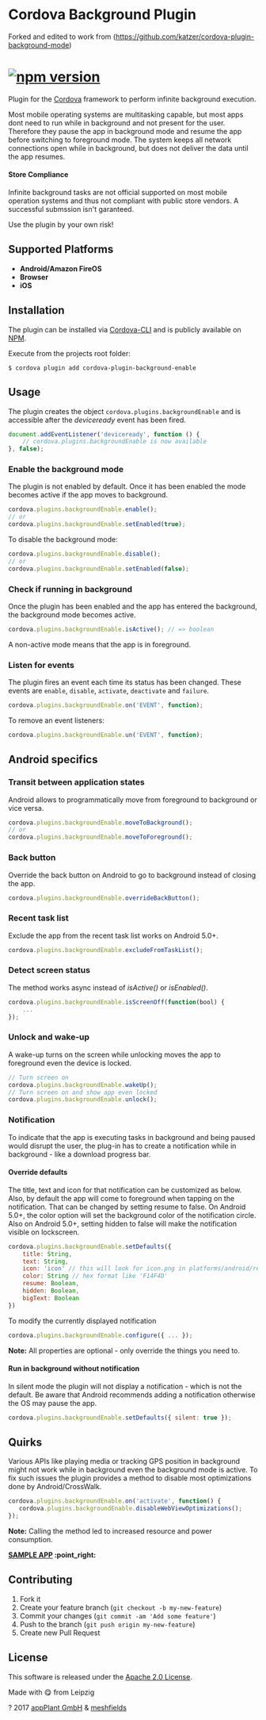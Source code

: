 
# Cordova Background Plugin

Forked and edited to work from (https://github.com/katzer/cordova-plugin-background-mode)

[![npm version](https://badge.fury.io/js/cordova-plugin-background-enable.svg)](http://badge.fury.io/js/cordova-plugin-background-enable)
=========================

Plugin for the [Cordova][cordova] framework to perform infinite background execution.

Most mobile operating systems are multitasking capable, but most apps dont need to run while in background and not present for the user. Therefore they pause the app in background mode and resume the app before switching to foreground mode.
The system keeps all network connections open while in background, but does not deliver the data until the app resumes.

#### Store Compliance
Infinite background tasks are not official supported on most mobile operation systems and thus not compliant with public store vendors. A successful submssion isn't garanteed.

Use the plugin by your own risk!


## Supported Platforms
- __Android/Amazon FireOS__
- __Browser__
- __iOS__

## Installation
The plugin can be installed via [Cordova-CLI][CLI] and is publicly available on [NPM][npm].

Execute from the projects root folder:

    $ cordova plugin add cordova-plugin-background-enable

## Usage
The plugin creates the object `cordova.plugins.backgroundEnable` and is accessible after the *deviceready* event has been fired.

```js
document.addEventListener('deviceready', function () {
    // cordova.plugins.backgroundEnable is now available
}, false);
```

### Enable the background mode
The plugin is not enabled by default. Once it has been enabled the mode becomes active if the app moves to background.

```js
cordova.plugins.backgroundEnable.enable();
// or
cordova.plugins.backgroundEnable.setEnabled(true);
```

To disable the background mode:
```js
cordova.plugins.backgroundEnable.disable();
// or
cordova.plugins.backgroundEnable.setEnabled(false);
```

### Check if running in background
Once the plugin has been enabled and the app has entered the background, the background mode becomes active.

```js
cordova.plugins.backgroundEnable.isActive(); // => boolean
```

A non-active mode means that the app is in foreground.

### Listen for events
The plugin fires an event each time its status has been changed. These events are `enable`, `disable`, `activate`, `deactivate` and `failure`.

```js
cordova.plugins.backgroundEnable.on('EVENT', function);
```

To remove an event listeners:
```js
cordova.plugins.backgroundEnable.un('EVENT', function);
```


## Android specifics

### Transit between application states
Android allows to programmatically move from foreground to background or vice versa.

```js
cordova.plugins.backgroundEnable.moveToBackground();
// or
cordova.plugins.backgroundEnable.moveToForeground();
```

### Back button
Override the back button on Android to go to background instead of closing the app.

```js
cordova.plugins.backgroundEnable.overrideBackButton();
```

### Recent task list
Exclude the app from the recent task list works on Android 5.0+.

```js
cordova.plugins.backgroundEnable.excludeFromTaskList();
```

### Detect screen status
The method works async instead of _isActive()_ or _isEnabled()_.

```js
cordova.plugins.backgroundEnable.isScreenOff(function(bool) {
    ...
});
```

### Unlock and wake-up
A wake-up turns on the screen while unlocking moves the app to foreground even the device is locked.

```js
// Turn screen on
cordova.plugins.backgroundEnable.wakeUp();
// Turn screen on and show app even locked
cordova.plugins.backgroundEnable.unlock();
```

### Notification
To indicate that the app is executing tasks in background and being paused would disrupt the user, the plug-in has to create a notification while in background - like a download progress bar.

#### Override defaults
The title, text and icon for that notification can be customized as below. Also, by default the app will come to foreground when tapping on the notification. That can be changed by setting resume to false. On Android 5.0+, the color option will set the background color of the notification circle. Also on Android 5.0+, setting hidden to false will make the notification visible on lockscreen.

```js
cordova.plugins.backgroundEnable.setDefaults({
    title: String,
    text: String,
    icon: 'icon' // this will look for icon.png in platforms/android/res/drawable|mipmap
    color: String // hex format like 'F14F4D'
    resume: Boolean,
    hidden: Boolean,
    bigText: Boolean
})
```

To modify the currently displayed notification
```js
cordova.plugins.backgroundEnable.configure({ ... });
```

__Note:__ All properties are optional - only override the things you need to.

#### Run in background without notification
In silent mode the plugin will not display a notification - which is not the default. Be aware that Android recommends adding a notification otherwise the OS may pause the app.

```js
cordova.plugins.backgroundEnable.setDefaults({ silent: true });
```


## Quirks

Various APIs like playing media or tracking GPS position in background might not work while in background even the background mode is active. To fix such issues the plugin provides a method to disable most optimizations done by Android/CrossWalk.

```js
cordova.plugins.backgroundEnable.on('activate', function() {
   cordova.plugins.backgroundEnable.disableWebViewOptimizations(); 
});
```

__Note:__ Calling the method led to increased resource and power consumption.

<p align="left">
    <b><a href="https://github.com/bloodf/cordova-plugin-background-enable/tree/master/example">SAMPLE APP</a> :point_right:</b>
</p>

## Contributing

1. Fork it
2. Create your feature branch (`git checkout -b my-new-feature`)
3. Commit your changes (`git commit -am 'Add some feature'`)
4. Push to the branch (`git push origin my-new-feature`)
5. Create new Pull Request


## License

This software is released under the [Apache 2.0 License][apache2_license].

Made with :yum: from Leipzig

? 2017 [appPlant GmbH][appplant] & [meshfields][meshfields]


[cordova]: https://cordova.apache.org
[CLI]: http://cordova.apache.org/docs/en/edge/guide_cli_index.md.html#The%20Command-line%20Interface
[NPM]: ???
[changelog]: CHANGELOG.md
[apache2_license]: http://opensource.org/licenses/Apache-2.0
[appplant]: http://appplant.de
[meshfields]: http://meshfields.de